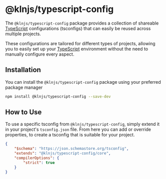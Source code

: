 # @klnjs/typescript-config

The `@klnjs/typescript-config` package provides a collection of shareable [TypeScript] configurations (tsconfigs) that can easily be reused across multiple projects.

These configurations are tailored for different types of projects, allowing you to easily set up your [TypeScript] environment without the need to manually configure every aspect.

## Installation

You can install the `@klnjs/typescript-config` package using your preferred package manager

```bash
npm install @klnjs/typescript-config --save-dev
```

## How to Use

To use a specific tsconfig from `@klnjs/typescript-config`, simply extend it in your project's `tsconfig.json` file. From here you can add or override properties, to create a tsconfig that is suitable for your project.

```json
{
	"$schema": "https://json.schemastore.org/tsconfig",
	"extends": "@klnjs/typescript-config/core",
	"compilerOptions": {
		"strict": true
	}
}
```

[typescript]: https://github.com/microsoft/TypeScript
